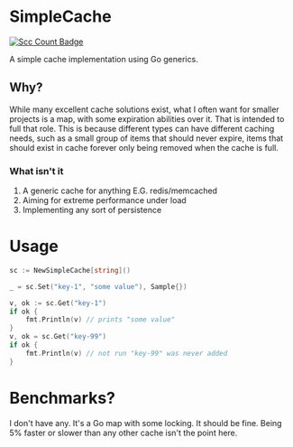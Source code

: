 # SimpleCache

[![Scc Count Badge](https://sloc.xyz/github/boyter/simplecache/)](https://github.com/boyter/simplecache/)

A simple cache implementation using Go generics.

## Why?

While many excellent cache solutions exist, what I often want for smaller projects is a map, with some expiration 
abilities over it. That is intended to full that role. This is because different types can have
different caching needs, such as a small group of items that should never expire, items that should exist in cache
forever only being removed when the cache is full.

### What isn't it

1. A generic cache for anything E.G. redis/memcached
2. Aiming for extreme performance under load
3. Implementing any sort of persistence

# Usage

```go
sc := NewSimpleCache[string]()

_ = sc.Set("key-1", "some value"), Sample{})

v, ok := sc.Get("key-1")
if ok {
	fmt.Println(v) // prints "some value"
}
v, ok = sc.Get("key-99")
if ok {
	fmt.Println(v) // not run "key-99" was never added
}
```

# Benchmarks?

I don't have any. It's a Go map with some locking. It should be fine. Being 5% faster or slower than any other
cache isn't the point here.
